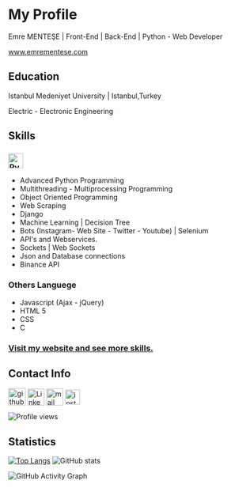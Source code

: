 # My Profile

Emre MENTEŞE | Front-End | Back-End | Python - Web Developer

www.emrementese.com

## Education
Istanbul Medeniyet University | Istanbul,Turkey

Electric - Electronic Engineering

## Skills
### [<img src='https://www.python.org/static/community_logos/python-logo-generic.svg' alt='Python' height='30'>](#)
  - Advanced Python Programming                                                                                                                                     
  - Multithreading - Multiprocessing Programming
  - Object Oriented Programming
  - Web Scraping
  - Django
  - Machine Learning | Decision Tree
  - Bots (Instagram- Web Site - Twitter - Youtube) | Selenium
  - API's and Webservices.
  - Sockets | Web Sockets
  - Json and Database connections
  - Binance API

### Others Languege
  - Javascript (Ajax - jQuery)
  - HTML 5
  - CSS
  - C
### [Visit my website and see more skills.](http://www.emrementese.com/deneyim/)

## Contact Info
[<img src='https://img.shields.io/badge/GitHub-100000?style=for-the-badge&logo=github&logoColor=white' alt='github' align="center" height='35'>](https://github.com/emreemntese)    [<img src='https://img.shields.io/badge/LinkedIn-0077B5?style=for-the-badge&logo=linkedin&logoColor=white' alt='LinkedIn' align="center" height='34'>](https://www.linkedin.com/in/emre-mente%C5%9Fe-b55044217/)    [<img src='https://img.shields.io/badge/Gmail-D14836?style=for-the-badge&logo=gmail&logoColor=white' alt='mail' align="center" height='34'>](https://mail.google.com/mail/u/0/?fs=1&tf=cm&source=mailto&su=Ol%C3%A1+Stefany&to=emrementese@gmail.com)   [<img src='https://img.shields.io/badge/Instagram-E4405F?style=for-the-badge&logo=instagram&logoColor=white' alt='instagram' align="center" height='30'>](https://www.instagram.com/emre_mentese/)   

![Profile views](https://gpvc.arturio.dev/emreeemntese)

## Statistics
[![Top Langs](https://github-readme-stats.vercel.app/api/top-langs/?username=emreemntese)](https://github.com/anuraghazra/github-readme-stats) ![GitHub stats](https://github-readme-stats.vercel.app/api?username=emreemntese&show_icons=true&count_private=true) 

![GitHub Activity Graph](https://activity-graph.herokuapp.com/graph?username=emreemntese)  
